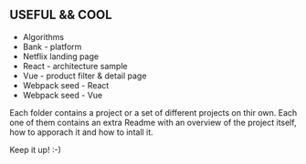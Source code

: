 ## USEFUL && COOL ##

* Algorithms
* Bank - platform
* Netflix landing page
* React - architecture sample
* Vue - product filter & detail page
* Webpack seed - React
* Webpack seed - Vue

Each folder contains a project or a set of different projects on thir own. Each one of them contains an extra Readme with an overview of the project itself, how to apporach it and how to intall it.

Keep it up! :-)

